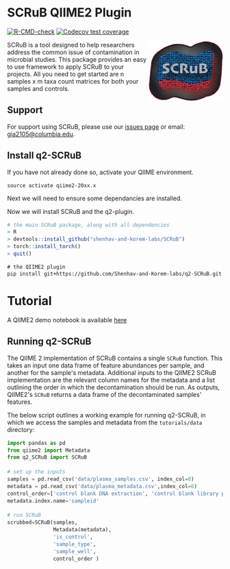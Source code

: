 
# SCRuB QIIME2 Plugin

<!-- badges: start -->
  [![R-CMD-check](https://github.com/Shenhav-and-Korem-labs/SCRuB/actions/workflows/check-standard.yaml/badge.svg)](https://github.com/Shenhav-and-Korem-labs/SCRuB/actions/workflows/check-standard.yaml)
  [![Codecov test
coverage](https://codecov.io/gh/Shenhav-and-Korem-labs/SCRuB/graph/badge.svg)](https://app.codecov.io/gh/Shenhav-and-Korem-labs/SCRuB)
  <!-- badges: end -->

<img src='../vignettes/SCRuB_logo.png' align="right" height="139" />

SCRuB is a tool designed to help researchers address the common issue of contamination in microbial studies. This package provides an easy to use framework to apply SCRuB to your projects. All you need to get started are n samples x m taxa count matrices for both your samples and controls.

Support
-----------------------
For support using SCRuB, please use our <a href="https://github.com/Shenhav-and-Korem-labs/SCRuB/issues">issues page</a> or email: gia2105@columbia.edu.

## Install q2-SCRuB

If you have not already done so, activate your QIIME environment.

```shell
source activate qiime2-20xx.x
```
Next we will need to ensure some dependancies are installed.

Now we will install SCRuB and the q2-plugin.

```R
# the main SCRuB package, along with all dependencies
> R
> devtools::install_github("shenhav-and-korem-labs/SCRuB")
> torch::install_torch()
> quit()
```
```shell
# the QIIME2 plugin
pip install git+https://github.com/Shenhav-and-Korem-labs/q2-SCRuB.git
```

# Tutorial 

A QIIME2 demo notebook is available [here](https://github.com/Shenhav-and-Korem-labs/q2-SCRuB/blob/master/q2_SCRuB/tutorials/Demo-q2-SCRuB.ipynb)

## Running q2-SCRuB

The QIIME 2 implementation of SCRuB contains a single `SCRuB` function. This takes an input one data frame of feature abundances per sample, and another for the sample's metadata. Additional inputs to the QIIME2 SCRuB implementation are the relevant column names for the metadata and a list outlining the order in which the decontamination should be run. As outputs, QIIME2's `SCRuB` returns a data frame of the decontaminated samples' features. 

The below script outlines a working example for running q2-SCRuB, in which we access the samples and metadata from the `tutorials/data` directory:

```python
import pandas as pd
from qiime2 import Metadata
from q2_SCRuB import SCRuB

# set up the inputs
samples = pd.read_csv('data/plasma_samples.csv', index_col=0)
metadata = pd.read_csv('data/plasma_metadata.csv',index_col=0)
control_order=['control blank DNA extraction', 'control blank library prep']
metadata.index.name='sampleid'

# run SCRuB
scrubbed=SCRuB(samples, 
               Metadata(metadata), 
               'is_control', 
               'sample_type', 
               'sample_well',
               control_order )
```
